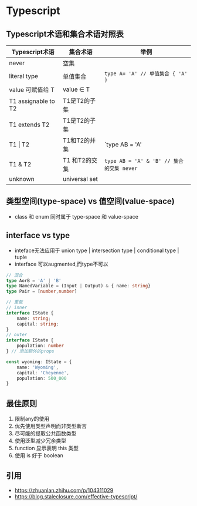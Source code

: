 # Typescript

## Typescript术语和集合术语对照表

| Typescript术语      | 集合术语      | 举例                                             |
|---------------------|---------------|--------------------------------------------------|
| never               | 空集          |                                                  |
| literal type        | 单值集合      | `type A= 'A' // 单值集合 { 'A' }`                |
| value 可赋值给 T    | value ∈ T     |                                                  |
| T1 assignable to T2 | T1是T2的子集  |                                                  |
| T1 extends T2       | T1是T2的子集  |                                                  |
| T1 \| T2            | T1和T2的并集  | `type AB = 'A' | 'B' // 集合的并集 { 'A', 'B' }` |
| T1 & T2             | T1 和T2的交集 | `type AB = 'A' & 'B' // 集合的交集 never`        |
| unknown             | universal set |                                                  |

## 类型空间(type-space) vs 值空间(value-space)

* class 和 enum 同时属于 type-space 和 value-space

## interface vs type

* inteface无法应用于 union type | intersection type | conditional type | tuple
* interface 可以augmented,而type不可以

```ts
// 混合
type AorB = 'A' | 'B'
type NamedVariable = (Input | Output) & { name: string}
type Pair = [number,number]

// 重载
// inner
interface IState {
    name: string;
    capital: string;
}
// outer
interface IState {
    population: number
} // 添加额外的props

const wyoming: IState = {
    name: 'Wyoming',
    capital: 'Cheyenne',
    population: 500_000
}
```

## 最佳原则

1. 限制any的使用
2. 优先使用类型声明而非类型断言
3. 尽可能的提取公共函数类型
4. 使用泛型减少冗余类型
5. function 显示表明 this 类型
6. 使用 is 好于 boolean

## 引用

* <https://zhuanlan.zhihu.com/p/104311029>
* <https://blog.staleclosure.com/effective-typescript/>
